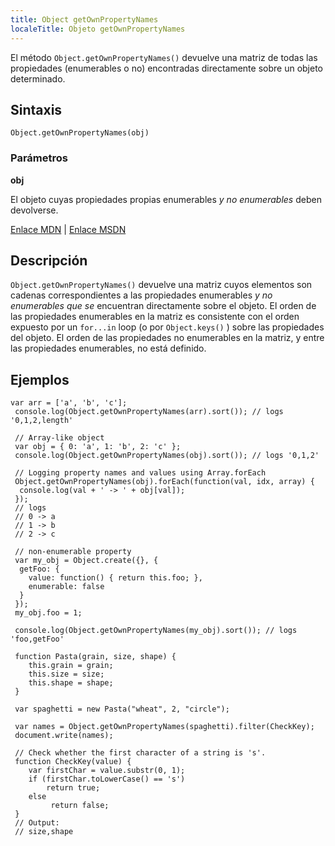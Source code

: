```yaml
---
title: Object getOwnPropertyNames
localeTitle: Objeto getOwnPropertyNames
---
```

El método `Object.getOwnPropertyNames()` devuelve una matriz de todas las propiedades (enumerables o no) encontradas directamente sobre un objeto determinado.

## Sintaxis
```
Object.getOwnPropertyNames(obj) 
```

### Parámetros

**obj**

El objeto cuyas propiedades propias enumerables _y no enumerables_ deben devolverse.

[Enlace MDN](https://developer.mozilla.org/en-US/docs/Web/JavaScript/Reference/Global_Objects/Object/getOwnPropertyNames) | [Enlace MSDN](https://msdn.microsoft.com/en-us/LIBRary/ff688126%28v=vs.94%29.aspx)

## Descripción

`Object.getOwnPropertyNames()` devuelve una matriz cuyos elementos son cadenas correspondientes a las propiedades enumerables _y no enumerables que se_ encuentran directamente sobre el objeto. El orden de las propiedades enumerables en la matriz es consistente con el orden expuesto por un `for...in` loop (o por `Object.keys()` ) sobre las propiedades del objeto. El orden de las propiedades no enumerables en la matriz, y entre las propiedades enumerables, no está definido.

## Ejemplos
```
var arr = ['a', 'b', 'c']; 
 console.log(Object.getOwnPropertyNames(arr).sort()); // logs '0,1,2,length' 
 
 // Array-like object 
 var obj = { 0: 'a', 1: 'b', 2: 'c' }; 
 console.log(Object.getOwnPropertyNames(obj).sort()); // logs '0,1,2' 
 
 // Logging property names and values using Array.forEach 
 Object.getOwnPropertyNames(obj).forEach(function(val, idx, array) { 
  console.log(val + ' -> ' + obj[val]); 
 }); 
 // logs 
 // 0 -> a 
 // 1 -> b 
 // 2 -> c 
 
 // non-enumerable property 
 var my_obj = Object.create({}, { 
  getFoo: { 
    value: function() { return this.foo; }, 
    enumerable: false 
  } 
 }); 
 my_obj.foo = 1; 
 
 console.log(Object.getOwnPropertyNames(my_obj).sort()); // logs 'foo,getFoo' 
 
 function Pasta(grain, size, shape) { 
    this.grain = grain; 
    this.size = size; 
    this.shape = shape; 
 } 
 
 var spaghetti = new Pasta("wheat", 2, "circle"); 
 
 var names = Object.getOwnPropertyNames(spaghetti).filter(CheckKey); 
 document.write(names); 
 
 // Check whether the first character of a string is 's'. 
 function CheckKey(value) { 
    var firstChar = value.substr(0, 1); 
    if (firstChar.toLowerCase() == 's') 
        return true; 
    else 
         return false; 
 } 
 // Output: 
 // size,shape 

```